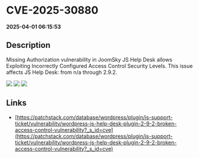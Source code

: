 # CVE-2025-30880

**2025-04-01 06:15:53**

## Description
Missing Authorization vulnerability in JoomSky JS Help Desk allows Exploiting Incorrectly Configured Access Control Security Levels. This issue affects JS Help Desk: from n/a through 2.9.2.

![](https://img.shields.io/static/v1?label=Score&message=7.5&color=red)
![](https://img.shields.io/static/v1?label=Severity&message=HIGH&color=red)
![](https://img.shields.io/static/v1?label=CWE&message=Auth&color=green)

## Links
- [https://patchstack.com/database/wordpress/plugin/js-support-ticket/vulnerability/wordpress-js-help-desk-plugin-2-9-2-broken-access-control-vulnerability?_s_id=cve](https://patchstack.com/database/wordpress/plugin/js-support-ticket/vulnerability/wordpress-js-help-desk-plugin-2-9-2-broken-access-control-vulnerability?_s_id=cve)
